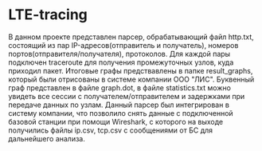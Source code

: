 # LTE-tracing
В данном проекте представлен парсер, обрабатывающий файл http.txt, состоящий из пар IP-адресов(отправитель и получатель), номеров портов(отправителя/получателя), протоколов. Для каждой пары подключен traceroute для получения промежуточных узлов, куда приходил пакет. Итоговые графы предствавлены в папке result_graphs, который были отрисованы в системе компании ООО "ЛИС". Буквенный граф представлен в файле graph.dot, в файле statistics.txt можно увидеть все сессии с получателем/отправителем и задержками при передаче данных по узлам. Данный парсер был интегрирован в систему компании, что позволило снять данные с подключенной базовой станции при помощи Wireshark, с которого на выходе получились файлы ip.csv, tcp.csv с сообщениями от БС для дальнейшего анализа.